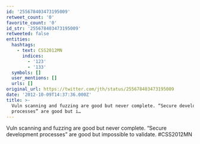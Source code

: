 ```yaml
---
id: '255678403473195009'
retweet_count: '0'
favorite_count: '0'
id_str: '255678403473195009'
retweeted: false
entities:
  hashtags:
    - text: CSS2012MN
      indices:
        - '123'
        - '133'
  symbols: []
  user_mentions: []
  urls: []
original_url: https://twitter.com/jth/status/255678403473195009
date: '2012-10-09T14:37:36.000Z'
title: >-
  Vuln scanning and fuzzing are good but never complete. “Secure development
  processes” are good but i…
---
```


Vuln scanning and fuzzing are good but never complete. “Secure development processes” are good but impossible to validate. #CSS2012MN